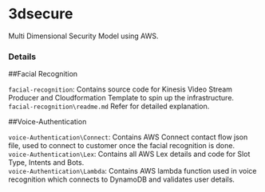 # 3dsecure
Multi Dimensional Security Model using AWS. 
### Details

##Facial Recognition

`facial-recognition`: Contains source code for Kinesis Video Stream Producer and Cloudformation Template to spin up the infrastructure.   `facial-recognition\readme.md` Refer for detailed explanation.

##Voice-Authentication 

`voice-Authentication\Connect`: Contains AWS Connect contact flow json file, used to connect to customer once the facial recognition is done.  
`voice-Authentication\Lex`: Contains all AWS Lex details and code for Slot Type, Intents and Bots.  
`voice-Authentication\Lambda`: Contains AWS lambda function used in voice recognition which connects to DynamoDB and validates user details.  
